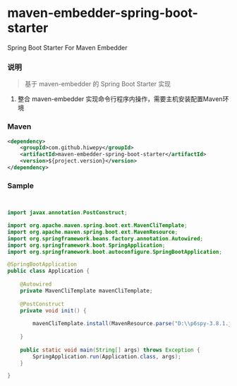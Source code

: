 # maven-embedder-spring-boot-starter
Spring Boot Starter For Maven Embedder

### 说明


 > 基于 maven-embedder 的 Spring Boot Starter 实现

1. 整合 maven-embedder 实现命令行程序内操作，需要主机安装配置Maven环境

### Maven

``` xml
<dependency>
	<groupId>com.github.hiwepy</groupId>
	<artifactId>maven-embedder-spring-boot-starter</artifactId>
	<version>${project.version}</version>
</dependency>
```

### Sample

```java


import javax.annotation.PostConstruct;

import org.apache.maven.spring.boot.ext.MavenCliTemplate;
import org.apache.maven.spring.boot.ext.MavenResource;
import org.springframework.beans.factory.annotation.Autowired;
import org.springframework.boot.SpringApplication;
import org.springframework.boot.autoconfigure.SpringBootApplication;

@SpringBootApplication
public class Application {
	
	@Autowired
	private MavenCliTemplate mavenCliTemplate;
	
	@PostConstruct
	private void init() {
		
		mavenCliTemplate.install(MavenResource.parse("D:\\p6spy-3.8.1.jar", "p6spy:p6spy:3.8.1-xx"));
		
	}
	
	public static void main(String[] args) throws Exception {
		SpringApplication.run(Application.class, args);
	}

}

```
